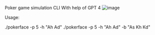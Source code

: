 Poker game simulation CLI
With help of GPT 4
![image](https://github.com/huynq55/pokerface/assets/1425348/bee4f359-8781-46d0-926e-c2cb18c062c8)

Usage:

./pokerface -p 5 -h "Ah Ad"
./pokerface -p 5 -h "Ah Ad" -b "As Kh Kd"
